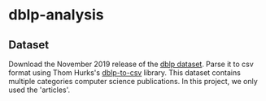# dblp-analysis

## Dataset
Download the November 2019 release of the [dblp dataset](https://dblp.uni-trier.de/). Parse it to csv format using 
Thom Hurks's [dblp-to-csv](https://github.com/ThomHurks/dblp-to-csv) library. This dataset contains multiple categories
computer science publications. In this project, we only used the 'articles'.
